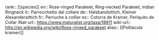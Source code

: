 

rank:: [[species]]
en:: Rose-ringed Parakeet, Ring-necked Parakeet, Indian Ringneck
it:: Parrocchetto dal collare
de:: Halsbandsittich, Kleiner Alexandersittich
fr:: Perruche à collier
es:: Cotorra de Kramer, Periquito de Collar
iNat-url:: https://www.inaturalist.org/taxa/18911
wiki-url:: http://en.wikipedia.org/wiki/Rose-ringed_parakeet
alias:: [[Psittacula krameri]]